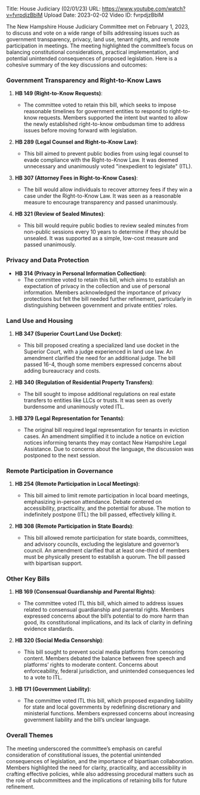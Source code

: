 Title: House Judiciary (02/01/23)
URL: https://www.youtube.com/watch?v=fvrpdjzBblM
Upload Date: 2023-02-02
Video ID: fvrpdjzBblM

The New Hampshire House Judiciary Committee met on February 1, 2023, to discuss and vote on a wide range of bills addressing issues such as government transparency, privacy, land use, tenant rights, and remote participation in meetings. The meeting highlighted the committee’s focus on balancing constitutional considerations, practical implementation, and potential unintended consequences of proposed legislation. Here is a cohesive summary of the key discussions and outcomes:

### **Government Transparency and Right-to-Know Laws**
1. **HB 149 (Right-to-Know Requests)**:
   - The committee voted to retain this bill, which seeks to impose reasonable timelines for government entities to respond to right-to-know requests. Members supported the intent but wanted to allow the newly established right-to-know ombudsman time to address issues before moving forward with legislation.

2. **HB 289 (Legal Counsel and Right-to-Know Law)**:
   - This bill aimed to prevent public bodies from using legal counsel to evade compliance with the Right-to-Know Law. It was deemed unnecessary and unanimously voted "inexpedient to legislate" (ITL).

3. **HB 307 (Attorney Fees in Right-to-Know Cases)**:
   - The bill would allow individuals to recover attorney fees if they win a case under the Right-to-Know Law. It was seen as a reasonable measure to encourage transparency and passed unanimously.

4. **HB 321 (Review of Sealed Minutes)**:
   - This bill would require public bodies to review sealed minutes from non-public sessions every 10 years to determine if they should be unsealed. It was supported as a simple, low-cost measure and passed unanimously.

### **Privacy and Data Protection**
- **HB 314 (Privacy in Personal Information Collection)**:
  - The committee voted to retain this bill, which aims to establish an expectation of privacy in the collection and use of personal information. Members acknowledged the importance of privacy protections but felt the bill needed further refinement, particularly in distinguishing between government and private entities’ roles.

### **Land Use and Housing**
1. **HB 347 (Superior Court Land Use Docket)**:
   - This bill proposed creating a specialized land use docket in the Superior Court, with a judge experienced in land use law. An amendment clarified the need for an additional judge. The bill passed 16-4, though some members expressed concerns about adding bureaucracy and costs.

2. **HB 340 (Regulation of Residential Property Transfers)**:
   - The bill sought to impose additional regulations on real estate transfers to entities like LLCs or trusts. It was seen as overly burdensome and unanimously voted ITL.

3. **HB 379 (Legal Representation for Tenants)**:
   - The original bill required legal representation for tenants in eviction cases. An amendment simplified it to include a notice on eviction notices informing tenants they may contact New Hampshire Legal Assistance. Due to concerns about the language, the discussion was postponed to the next session.

### **Remote Participation in Governance**
1. **HB 254 (Remote Participation in Local Meetings)**:
   - This bill aimed to limit remote participation in local board meetings, emphasizing in-person attendance. Debate centered on accessibility, practicality, and the potential for abuse. The motion to indefinitely postpone (ITL) the bill passed, effectively killing it.

2. **HB 308 (Remote Participation in State Boards)**:
   - This bill allowed remote participation for state boards, committees, and advisory councils, excluding the legislature and governor’s council. An amendment clarified that at least one-third of members must be physically present to establish a quorum. The bill passed with bipartisan support.

### **Other Key Bills**
1. **HB 169 (Consensual Guardianship and Parental Rights)**:
   - The committee voted ITL this bill, which aimed to address issues related to consensual guardianship and parental rights. Members expressed concerns about the bill’s potential to do more harm than good, its constitutional implications, and its lack of clarity in defining evidence standards.

2. **HB 320 (Social Media Censorship)**:
   - This bill sought to prevent social media platforms from censoring content. Members debated the balance between free speech and platforms’ rights to moderate content. Concerns about enforceability, federal jurisdiction, and unintended consequences led to a vote to ITL.

3. **HB 171 (Government Liability)**:
   - The committee voted ITL this bill, which proposed expanding liability for state and local governments by redefining discretionary and ministerial functions. Members expressed concerns about increasing government liability and the bill’s unclear language.

### **Overall Themes**
The meeting underscored the committee’s emphasis on careful consideration of constitutional issues, the potential unintended consequences of legislation, and the importance of bipartisan collaboration. Members highlighted the need for clarity, practicality, and accessibility in crafting effective policies, while also addressing procedural matters such as the role of subcommittees and the implications of retaining bills for future refinement.